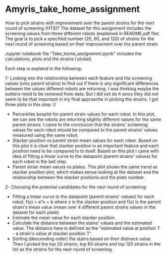# Amyris_take_home_assignment
How to pick strains with improvement over the parent strains for the next round of screening (HTS)?
The dataset for this assignment includes the screening values from three different robots (explained in README.pdf file). The goal is to pick a specified number (20, 60, and 120) of strains for the next round of screening based on their improvement over the parent strain.

Jupyter notebook file "Take_home_assignemnt.ipynb" includes the calculations, plots and the strains I picked. 

Each step is explaind in the following: 

1- Looking into the relationship between each feature and the screening values (only parent strains) to find out if there is any significant differences between the values different robots are returning. I was thinking maybe the outliers need to be removed from data. But I did not do it since they did not seem to be that important in my final approache in picking the strains. I got three plots in this step: //
- Percentiles boxplot for parent strain values for each robot. In this plot, we can see the robots are returning slightly different values for the same parent strains. I came to the conclusion that the strains' screening values for each robot should be compared to the parent strains' values measured using the same robot. 
- Stacker position vs parent strain mean values for each robot. Based on this plot it is clear that stacker position is an important feature and each position need to be compared to to itself. Based on this plot I came with idea of fitting a linear curve to the datapoint (parent strains' values) for each robot in the last step.
- Parent strian mean values vs plates. This plot shows the same trend as stacker position plot, which makes sense looking at the dataset and the relationship between the stacker positions and the plate number. 

2- Choosing the potential candidates for the next round of screening: 
- Fitting a linear curve to the datapoint (parent strains' values) for each robot. f(x) = a*x + b where x is the stacker position and f(x) is the parent strain's mean value (mean over 4 different parent strains values in the dataset for each plate). 
- Estimate the mean value for each stacker position.
- Calculate the distance between the stains' values and the estimated value. The distance here is defined as the "estimated value at position T - a strain's value at stacker position T".
- Sorting (descending order) the stains based on their distnace value. Then I picked the top 20 strains, top 60 strains and top 120 strains in the list as the strains for the next round of screening. 

